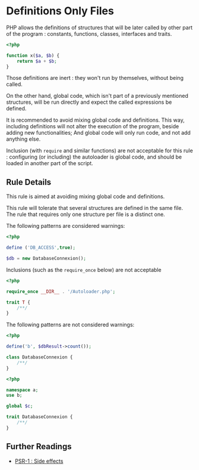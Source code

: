 <!-- Good Practices -->
# Definitions Only Files

PHP allows the definitions of structures that will be later called by other part of the program : constants, functions, classes, interfaces and traits. 

```php
<?php

function x($a, $b) { 
	return $a + $b;
}

```

Those definitions are inert : they won't run by themselves, without being called. 

On the other hand, global code, which isn't part of a previously mentioned structures, will be run directly and expect the called expressions be defined.

It is recommended to avoid mixing global code and definitions. This way, including definitions will not alter the execution of the program, beside adding new functionalities; And global code will only run code, and not add anything else.

Inclusion (with `require` and similar functions) are not acceptable for this rule : configuring (or including) the autoloader is global code, and should be loaded in another part of the script.

## Rule Details

This rule is aimed at avoiding mixing global code and definitions. 

This rule will tolerate that several structures are defined in the same file. The rule that requires only one structure per file is a distinct one. 

The following patterns are considered warnings:

```php
<?php

define ('DB_ACCESS',true);

$db = new DatabaseConnexion();

```

Inclusions (such as the `require_once` below) are not acceptable 

```php
<?php

require_once __DIR__ . '/Autoloader.php';

trait T {
	/**/
}

```

The following patterns are not considered warnings:

```php
<?php

define('b', $dbResult->count());

class DatabaseConnexion {
	/**/
}

```

```php
<?php

namespace a;
use b;

global $c; 

trait DatabaseConnexion {
	/**/
}

```


## Further Readings
* [PSR-1 : Side effects](http://www.php-fig.org/psr/psr-1/)

